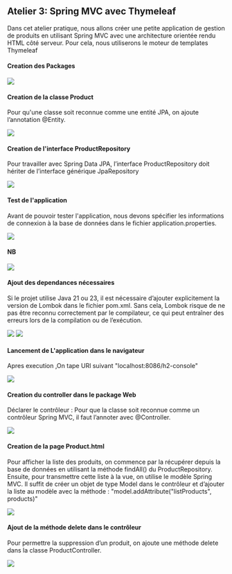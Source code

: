 <h2>Atelier 3: Spring MVC avec Thymeleaf</h2>
<p>Dans cet atelier pratique, nous allons créer une petite application de gestion de produits en utilisant Spring MVC avec une architecture orientée rendu HTML côté serveur. Pour cela, nous utiliserons le moteur de templates Thymeleaf</p>

<h4> Creation des Packages</h4>
<img src="captures/Screenshot%202025-04-19%20195707.png">


<h4>Creation de la classe Product</h4>

<p>Pour qu'une classe soit reconnue comme une entité JPA, on ajoute l’annotation @Entity.</p>

<img src="captures/Screenshot%202025-04-19%20212524.png">



<h4>Creation de l'interface ProductRepository</h4>
<p>Pour travailler avec Spring Data JPA, l’interface ProductRepository doit hériter de l’interface générique JpaRepository

</p>
<img src="captures/Screenshot%202025-04-19%20195759.png">





<h4>Test de l'application</h4>
<p>Avant de pouvoir tester l'application, nous devons spécifier les informations de connexion à la base de données dans le fichier application.properties.
</p>
<img src="captures/Screenshot%202025-04-19%20195959.png">

<h4>NB</h4>
<p></p>
<img src="captures/Screenshot%202025-04-19%20200308.png">



<h4>Ajout des dependances nécessaires</h4>
<p>Si le projet utilise Java 21 ou 23, il est nécessaire d’ajouter explicitement la version de Lombok dans le fichier pom.xml. Sans cela, Lombok risque de ne pas être reconnu correctement par le compilateur, ce qui peut entraîner des erreurs lors de la compilation ou de l’exécution.</p>
<img src="captures/Screenshot%202025-04-19%20200357.png">
<img src="captures/Screenshot%202025-04-19%20212524.png">






<h4>Lancement de L'application dans le navigateur</h4>
<p>Apres execution ,On tape URl suivant "localhost:8086/h2-console"

</p>
<img src="captures/h2-console.png">





<h4>Creation du controller dans le package Web</h4>
<p>Déclarer le contrôleur : Pour que la classe soit reconnue comme un contrôleur Spring MVC, il faut l’annoter avec @Controller.</p>
<img src="captures/Screenshot%202025-04-19%20200221.png">




<h4>Creation de la page Product.html</h4>
<p>Pour afficher la liste des produits, on commence par la récupérer depuis la base de données en utilisant la méthode findAll() du ProductRepository. Ensuite, pour transmettre cette liste à la vue, on utilise le modèle Spring MVC. Il suffit de créer un objet de type Model dans le contrôleur et d’ajouter la liste au modèle avec la méthode : "model.addAttribute("listProducts", products)"</p>
<img src="captures/pageproduct.png">


<h4>Ajout de la méthode delete dans le contrôleur</h4>
<p>Pour permettre la suppression d’un produit, on ajoute une méthode delete dans la classe ProductController.</p>
<img src="captures/interface.png">